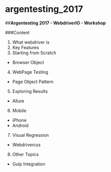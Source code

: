 # argentesting_2017

##**Argentesting 2017 - WebdriverIO - Workshop**

###Content
1. What webdriver is
2. Key Features
3. Starting from Scratch
  - Browser Object
4. WebPage Testing
  - Page Object Pattern
5. Exploring Results
  - Allure
6. Mobile
  - iPhone
  - Android
7. Visual Regression
  - Webdrivercss
8. Other Topics
  - Gulp Integration
